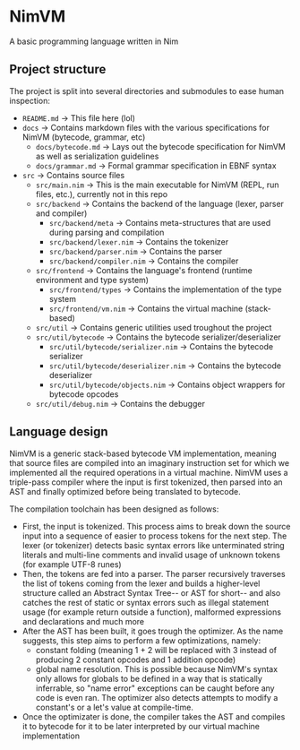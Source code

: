 # NimVM
A basic programming language written in Nim

## Project structure

The project is split into several directories and submodules to ease human inspection:
- `README.md` -> This file here (lol)
- `docs` -> Contains markdown files with the various specifications for NimVM (bytecode, grammar, etc)
    - `docs/bytecode.md` -> Lays out the bytecode specification for NimVM as well as serialization guidelines
    - `docs/grammar.md` -> Formal grammar specification in EBNF syntax
- `src` -> Contains source files
    - `src/main.nim` -> This is the main executable for NimVM (REPL, run files, etc.), currently not in this repo
    - `src/backend` -> Contains the backend of the language (lexer, parser and compiler)
        - `src/backend/meta` -> Contains meta-structures that are used during parsing and compilation
        - `src/backend/lexer.nim` -> Contains the tokenizer
        - `src/backend/parser.nim` -> Contains the parser
        - `src/backend/compiler.nim` -> Contains the compiler
    - `src/frontend` -> Contains the language's frontend (runtime environment and type system)
        - `src/frontend/types` -> Contains the implementation of the type system
        - `src/frontend/vm.nim` -> Contains the virtual machine (stack-based)
    - `src/util` -> Contains generic utilities used troughout the project
    - `src/util/bytecode` -> Contains the bytecode serializer/deserializer
        - `src/util/bytecode/serializer.nim` -> Contains the bytecode serializer
        - `src/util/bytecode/deserializer.nim` -> Contains the bytecode deserializer
        - `src/util/bytecode/objects.nim` -> Contains object wrappers for bytecode opcodes
    - `src/util/debug.nim` -> Contains the debugger

## Language design

NimVM is a generic stack-based bytecode VM implementation, meaning that source files are compiled into an
imaginary instruction set for which we implemented all the required operations in a virtual machine. NimVM
uses a triple-pass compiler where the input is first tokenized, then parsed into an AST and finally optimized
before being translated to bytecode.

The compilation toolchain has been designed as follows:
- First, the input is tokenized. This process aims to break down the source input into a sequence of easier to
    process tokens for the next step. The lexer (or tokenizer) detects basic syntax errors like unterminated
    string literals and multi-line comments and invalid usage of unknown tokens (for example UTF-8 runes)
- Then, the tokens are fed into a parser. The parser recursively traverses the list of tokens coming from the lexer
  and builds a higher-level structure called an Abstract Syntax Tree-- or AST for short-- and also catches the rest of
  static or syntax errors such as illegal statement usage (for example return outside a function), malformed expressions
  and declarations and much more
- After the AST has been built, it goes trough the optimizer. As the name suggests, this step aims to perform a few optimizations,
  namely:
  - constant folding (meaning 1 + 2 will be replaced with 3 instead of producing 2 constant opcodes and 1 addition opcode)
  - global name resolution. This is possible because NimVM's syntax only allows for globals to be defined in a way that
    is statically inferrable, so "name error" exceptions can be caught before any code is even ran.
  The optimizer also detects attempts to modify a constant's or a let's value at compile-time.
- Once the optimizater is done, the compiler takes the AST and compiles it to bytecode for it to be later interpreted
  by our virtual machine implementation

